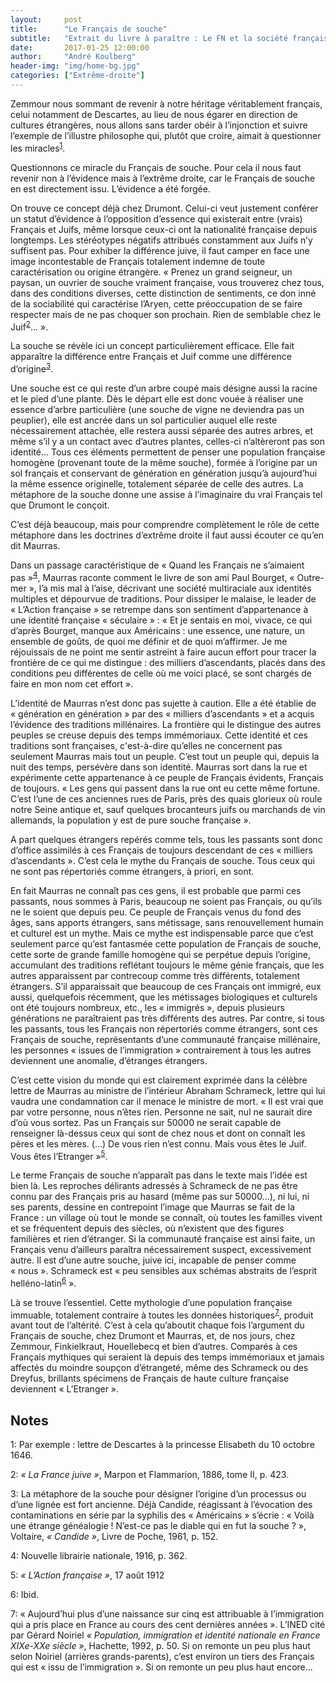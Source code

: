 ```yaml
---
layout:     post
title:      "Le Français de souche"
subtitle:   "Extrait du livre à paraître : Le FN et la société française"
date:       2017-01-25 12:00:00
author:     "André Koulberg"
header-img: "img/home-bg.jpg"
categories: ["Extrême-droite"]
---
```


Zemmour nous sommant de revenir à notre héritage véritablement français, celui notamment de Descartes, au lieu de nous égarer en direction de cultures étrangères, nous allons sans tarder obéir à l’injonction et suivre l’exemple de l’illustre philosophe qui, plutôt que croire, aimait à questionner les miracles<sup>[1](#footnote-1)</sup>.

Questionnons ce miracle du Français de souche. Pour cela il nous faut revenir non à l’évidence mais à l’extrême droite, car le Français de souche en est directement issu. L’évidence a été forgée.

On trouve ce concept déjà chez Drumont. Celui-ci veut justement conférer un statut d’évidence à l’opposition d’essence qui existerait entre (vrais) Français et Juifs, même lorsque ceux-ci ont la nationalité française depuis longtemps. Les stéréotypes négatifs attribués constamment aux Juifs n’y suffisent pas. Pour exhiber la différence juive, il faut camper en face une image incontestable de Français totalement indemne de toute caractérisation ou origine étrangère. « Prenez un grand seigneur, un paysan, un ouvrier de souche vraiment française, vous trouverez chez tous, dans des conditions diverses, cette distinction de sentiments, ce don inné de la sociabilité qui caractérise l’Aryen, cette préoccupation de se faire respecter mais de ne pas choquer son prochain. Rien de semblable chez le Juif<sup>[2](#footnote-2)</sup>... ».

La souche se révèle ici un concept particulièrement efficace. Elle fait apparaître la différence entre Français et Juif comme une différence d’origine<sup>[3](#footnote-3)</sup>.

Une souche est ce qui reste d’un arbre coupé mais désigne aussi la racine et le pied d’une plante. Dès le départ elle est donc vouée à réaliser une essence d’arbre particulière (une souche de vigne ne deviendra pas un peuplier), elle est ancrée dans un sol particulier auquel elle reste nécessairement attachée, elle restera aussi séparée des autres arbres, et même s’il y a un contact avec d’autres plantes, celles-ci n’altèreront pas son identité... Tous ces éléments permettent de penser une population française homogène (provenant toute de la même souche), formée à l’origine par un sol français et conservant de génération en génération jusqu’à aujourd’hui la même essence originelle, totalement séparée de celle des autres. La métaphore de la souche donne une assise à l’imaginaire du vrai Français tel que Drumont le conçoit.

C’est déjà beaucoup, mais pour comprendre complètement le rôle de cette métaphore dans les doctrines d’extrême droite il faut aussi écouter ce qu’en dit Maurras.

Dans un passage caractéristique de « Quand les Français ne s’aimaient pas »<sup>[4](#footnote-4)</sup>, Maurras raconte comment le livre de son ami Paul Bourget, « Outre-mer », l’a mis mal à l’aise, décrivant une société multiraciale aux identités multiples et dépourvue de traditions. Pour dissiper le malaise, le leader de « L’Action française » se retrempe dans son sentiment d’appartenance à une identité française « séculaire » : « Et je sentais en moi, vivace, ce qui d’après Bourget, manque aux Américains : une essence, une nature, un ensemble de goûts, de quoi me définir et de quoi m’affirmer. Je me réjouissais de ne point me sentir astreint à faire aucun effort pour tracer la frontière de ce qui me distingue : des milliers d’ascendants, placés dans des conditions peu différentes de celle où me voici placé, se sont chargés de faire en mon nom cet effort ».

L’identité de Maurras n’est donc pas sujette à caution. Elle a été établie de « génération en génération » par des « milliers d’ascendants » et a acquis l’évidence des traditions millénaires. La frontière qui le distingue des autres peuples se creuse depuis des temps immémoriaux. Cette identité et ces traditions sont françaises, c'est-à-dire qu’elles ne concernent pas seulement Maurras mais tout un peuple. C’est tout un peuple qui, depuis la nuit des temps, persévère dans son identité. Maurras sort dans la rue et expérimente cette appartenance à ce peuple de Français évidents, Français de toujours. « Les gens qui passent dans la rue ont eu cette même fortune. C’est l’une de ces anciennes rues de Paris, près des quais glorieux où roule notre Seine antique et, sauf quelques brocanteurs juifs ou marchands de vin allemands, la population y est de pure souche française ».

A part quelques étrangers repérés comme tels, tous les passants sont donc d’office assimilés à ces Français de toujours descendant de ces « milliers d’ascendants ». C’est cela le mythe du Français de souche. Tous ceux qui ne sont pas répertoriés comme étrangers, à priori, en sont.

En fait Maurras ne connaît pas ces gens, il est probable que parmi ces passants, nous sommes à Paris, beaucoup ne soient pas Français, ou qu’ils ne le soient que depuis peu. Ce peuple de Français venus du fond des âges, sans apports étrangers, sans métissage, sans renouvellement humain et culturel est un mythe. Mais ce mythe est indispensable parce que c’est seulement parce qu’est fantasmée cette population de Français de souche, cette sorte de grande famille homogène qui se perpétue depuis l’origine, accumulant des traditions reflétant toujours le même génie français, que les autres apparaissent par contrecoup comme très différents, totalement étrangers. S’il apparaissait que beaucoup de ces Français ont immigré, eux aussi, quelquefois récemment, que les métissages biologiques et culturels ont été toujours nombreux, etc., les « immigrés », depuis plusieurs générations ne paraîtraient pas très différents des autres. Par contre, si tous les passants, tous les Français non répertoriés comme étrangers, sont ces Français de souche, représentants d’une communauté française millénaire, les personnes « issues de l’immigration » contrairement à tous les autres deviennent une anomalie, d’étranges étrangers.

C’est cette vision du monde qui est clairement exprimée dans la célèbre lettre de Maurras au ministre de l’intérieur Abraham Schrameck, lettre qui lui vaudra une condamnation car il menace le ministre de mort. « Il est vrai que par votre personne, nous n’êtes rien. Personne ne sait, nul ne saurait dire d’où vous sortez. Pas un Français sur 50000 ne serait capable de renseigner là-dessus ceux qui sont de chez nous et dont on connaît les pères et les mères. (...) De vous rien n’est connu. Mais vous êtes le Juif. Vous êtes l’Etranger »<sup>[5](#footnote-5)</sup>.

Le terme Français de souche n’apparaît pas dans le texte mais l’idée est bien là. Les reproches délirants adressés à Schrameck de ne pas être connu par des Français pris au hasard (même pas sur 50000...), ni lui, ni ses parents, dessine en contrepoint l’image que Maurras se fait de la France : un village où tout le monde se connaît, où toutes les familles vivent et se fréquentent depuis des siècles, où n’existent que des figures familières et rien d’étranger. Si la communauté française est ainsi faite, un Français venu d’ailleurs paraîtra nécessairement suspect, excessivement autre. Il est d’une autre souche, juive ici, incapable de penser comme « nous ». Schrameck est « peu sensibles aux schémas abstraits de l’esprit helléno-latin<sup>[6](#footnote-6)</sup> ».

Là se trouve l’essentiel. Cette mythologie d’une population française immuable, totalement contraire à toutes les données historiques<sup>[7](#footnote-7)</sup>, produit avant tout de l’altérité. C’est à cela qu’aboutit chaque fois l’argument du Français de souche, chez Drumont et Maurras, et, de nos jours, chez Zemmour, Finkielkraut, Houellebecq et bien d’autres. Comparés à ces Français mythiques qui seraient là depuis des temps immémoriaux et jamais affectés du moindre soupçon d’étrangeté, même des Schrameck ou des Dreyfus, brillants spécimens de Français de haute culture française deviennent « L’Etranger ».


## Notes

<a name="footnote-1">1</a>: Par exemple : lettre de Descartes à la princesse Elisabeth du 10 octobre 1646.

<a name="footnote-2">2</a>: _« La France juive »_, Marpon et Flammarion, 1886, tome II, p. 423.

<a name="footnote-3">3</a>: La métaphore de la souche pour désigner l’origine d’un processus ou d’une lignée est fort ancienne. Déjà Candide, réagissant à l’évocation des contaminations en série par la syphilis des « Américains » s’écrie : « Voilà une étrange généalogie ! N’est-ce pas le diable qui en fut la souche ? », Voltaire, _« Candide »_, Livre de Poche, 1961, p. 152. 

<a name="footnote-4">4</a>: Nouvelle librairie nationale, 1916, p. 362.

<a name="footnote-5">5</a>: _« L’Action française »_, 17 août 1912

<a name="footnote-6">6</a>: Ibid.

<a name="footnote-7">7</a>: « Aujourd’hui plus d’une naissance sur cinq est attribuable à l’immigration qui a pris place en France au cours des cent dernières années ». L’INED cité par Gérard Noiriel _« Population, immigration et identité nationale en France XIXe-XXe siècle »_, Hachette, 1992, p. 50. Si on remonte un peu plus haut selon Noiriel (arrières grands-parents), c’est environ un tiers des Français qui est « issu de l’immigration ». Si on remonte un peu plus haut encore...

